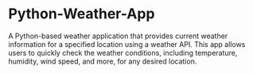# Python-Weather-App
A Python-based weather application that provides current weather information for a specified location using a weather API. This app allows users to quickly check the weather conditions, including temperature, humidity, wind speed, and more, for any desired location.
